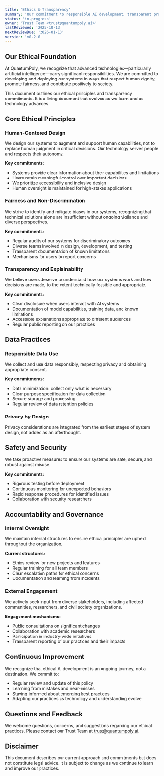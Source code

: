 ```yaml
---
title: 'Ethics & Transparency'
summary: 'Our commitment to responsible AI development, transparent practices, and ethical decision-making in all aspects of our work.'
status: 'in-progress'
owner: 'Trust Team <trust@quantumpoly.ai>'
lastReviewed: '2025-10-13'
nextReviewDue: '2026-01-13'
version: 'v0.2.0'
---
```


## Our Ethical Foundation

At QuantumPoly, we recognize that advanced technologies—particularly artificial intelligence—carry significant responsibilities. We are committed to developing and deploying our systems in ways that respect human dignity, promote fairness, and contribute positively to society.

This document outlines our ethical principles and transparency commitments. It is a living document that evolves as we learn and as technology advances.

## Core Ethical Principles

### Human-Centered Design

We design our systems to augment and support human capabilities, not to replace human judgment in critical decisions. Our technology serves people and respects their autonomy.

**Key commitments:**

- Systems provide clear information about their capabilities and limitations
- Users retain meaningful control over important decisions
- We prioritize accessibility and inclusive design
- Human oversight is maintained for high-stakes applications

### Fairness and Non-Discrimination

We strive to identify and mitigate biases in our systems, recognizing that technical solutions alone are insufficient without ongoing vigilance and diverse perspectives.

**Key commitments:**

- Regular audits of our systems for discriminatory outcomes
- Diverse teams involved in design, development, and testing
- Transparent documentation of known limitations
- Mechanisms for users to report concerns

### Transparency and Explainability

We believe users deserve to understand how our systems work and how decisions are made, to the extent technically feasible and appropriate.

**Key commitments:**

- Clear disclosure when users interact with AI systems
- Documentation of model capabilities, training data, and known limitations
- Accessible explanations appropriate to different audiences
- Regular public reporting on our practices

## Data Practices

### Responsible Data Use

We collect and use data responsibly, respecting privacy and obtaining appropriate consent.

**Key commitments:**

- Data minimization: collect only what is necessary
- Clear purpose specification for data collection
- Secure storage and processing
- Regular review of data retention policies

### Privacy by Design

Privacy considerations are integrated from the earliest stages of system design, not added as an afterthought.

## Safety and Security

We take proactive measures to ensure our systems are safe, secure, and robust against misuse.

**Key commitments:**

- Rigorous testing before deployment
- Continuous monitoring for unexpected behaviors
- Rapid response procedures for identified issues
- Collaboration with security researchers

## Accountability and Governance

### Internal Oversight

We maintain internal structures to ensure ethical principles are upheld throughout the organization.

**Current structures:**

- Ethics review for new projects and features
- Regular training for all team members
- Clear escalation paths for ethical concerns
- Documentation and learning from incidents

### External Engagement

We actively seek input from diverse stakeholders, including affected communities, researchers, and civil society organizations.

**Engagement mechanisms:**

- Public consultations on significant changes
- Collaboration with academic researchers
- Participation in industry-wide initiatives
- Transparent reporting of our practices and their impacts

## Continuous Improvement

We recognize that ethical AI development is an ongoing journey, not a destination. We commit to:

- Regular review and update of this policy
- Learning from mistakes and near-misses
- Staying informed about emerging best practices
- Adapting our practices as technology and understanding evolve

## Questions and Feedback

We welcome questions, concerns, and suggestions regarding our ethical practices. Please contact our Trust Team at trust@quantumpoly.ai.

## Disclaimer

This document describes our current approach and commitments but does not constitute legal advice. It is subject to change as we continue to learn and improve our practices.
